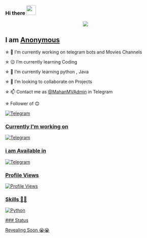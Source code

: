 ### Hi there  <img src="https://raw.githubusercontent.com/MartinHeinz/MartinHeinz/master/wave.gif" width="30px">

<!--
**Style-King/Style-King** is a ✨ _special_ ✨ repository because its `README.md` (this file) appears on your GitHub profile.

Here are some ideas to get you started:

- 🔭 I’m currently working on ...
- 🌱 I’m currently learning ...
- 👯 I’m looking to collaborate on ...
- 🤔 I’m looking for help with ...
- 💬 Ask me about ...
- 📫 How to reach me: ...
- 😄 Pronouns: ...
- ⚡ Fun fact: ...
-->

[<p align="center">
<img src="https://telegra.ph/file/d1684a3d2adc0778a19e8.jpg">](https://telegram.dog/TheStyleKing)

## I am [Anonymous](https://telegram.dog/MahanMVAdmin)

✯ 🔭 I’m currently working on telegram bots and Movies Channels

✯ 😉 I’m currently learning Coding

✯ 🌱 I’m currently learning python , Java

✯ 👯 I’m looking to collaborate on Projects

✯ 📫 Contact me as [@MahanMVAdmin](https://telegram.dog/MahanMVAdmin) in Telegram

✯ Follower of 😊

</a>
    <a href="https://telegram.me/NS_Anonymous">
        <img
            src="https://img.shields.io/badge/Anonymous NS-blue?&style=for-the-badge&logo=Telegram"
            alt="Telegram"
        >


### Currently I'm working on 
</a>
    <a href="https://telegram.me/MahanCreations">
        <img
            src="https://img.shields.io/badge/Mahan Creations-blue?&style=for-the-badge&logo=Telegram"
            alt="Telegram"
        >


### i am Available in
</a>
    <a href="https://telegram.me/MahanMVAdmin">
        <img
            src="https://img.shields.io/badge/Telegram-blue?&style=for-the-badge&logo=Telegram"
            alt="Telegram"
        >

### Profile Views
![Profile Views](https://hits.seeyoufarm.com/api/count/incr/badge.svg?url=https://github.com/Anonymous-SK/&title=Profile%20Views)

### Skills 👨‍💻
</p>
</a>
    <a href="https://www.python.org">
        <img
            src="https://img.shields.io/badge/PYTHON-1f425f.svg?&style=flat&logo=python&colour=blue"
            alt="Python"
        >
</p>
### Status


Revealing Soon 😭😭
